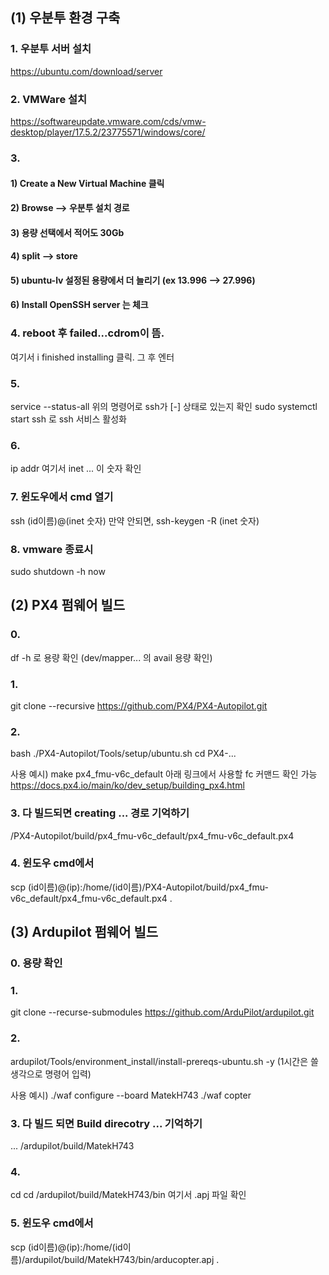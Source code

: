 ## (1) 우분투 환경 구축

### 1. 우분투 서버 설치
https://ubuntu.com/download/server

### 2. VMWare 설치
https://softwareupdate.vmware.com/cds/vmw-desktop/player/17.5.2/23775571/windows/core/

### 3. 
#### 1) Create a New Virtual Machine 클릭
#### 2) Browse --> 우분투 설치 경로
#### 3) 용량 선택에서 적어도 30Gb
#### 4) split --> store
#### 5) ubuntu-lv 설정된 용량에서 더 늘리기 (ex 13.996 --> 27.996)
#### 6) Install OpenSSH server 는 체크

### 4. reboot 후 failed...cdrom이 뜸. 
여기서 i finished installing 클릭. 
그 후 엔터

### 5.
service --status-all
위의 명령어로 ssh가 [-] 상태로 있는지 확인
sudo systemctl start ssh
로 ssh 서비스 활성화

### 6. 
ip addr
여기서 inet ... 이 숫자 확인

### 7. 윈도우에서 cmd 열기
ssh (id이름)@(inet 숫자)
만약 안되면, ssh-keygen -R (inet 숫자)

### 8. vmware 종료시 
sudo shutdown -h now

## (2) PX4 펌웨어 빌드

### 0. 
df -h
로 용량 확인 (dev/mapper... 의 avail 용량 확인)

### 1. 
git clone --recursive https://github.com/PX4/PX4-Autopilot.git

### 2. 
bash ./PX4-Autopilot/Tools/setup/ubuntu.sh
cd PX4-...

사용 예시) 
make px4_fmu-v6c_default
아래 링크에서 사용할 fc 커맨드 확인 가능
https://docs.px4.io/main/ko/dev_setup/building_px4.html

### 3. 다 빌드되면 creating ... 경로 기억하기
/PX4-Autopilot/build/px4_fmu-v6c_default/px4_fmu-v6c_default.px4

### 4. 윈도우 cmd에서
scp (id이름)@(ip):/home/(id이름)/PX4-Autopilot/build/px4_fmu-v6c_default/px4_fmu-v6c_default.px4 .

## (3) Ardupilot 펌웨어 빌드

### 0. 용량 확인

### 1. 
git clone --recurse-submodules https://github.com/ArduPilot/ardupilot.git

### 2.
ardupilot/Tools/environment_install/install-prereqs-ubuntu.sh -y
(1시간은 쓸 생각으로 명령어 입력)

사용 예시)
./waf configure --board MatekH743
./waf copter

### 3. 다 빌드 되면 Build direcotry ... 기억하기
... /ardupilot/build/MatekH743

### 4. 
cd
cd /ardupilot/build/MatekH743/bin
여기서 .apj 파일 확인

### 5. 윈도우 cmd에서
scp (id이름)@(ip):/home/(id이름)/ardupilot/build/MatekH743/bin/arducopter.apj .

